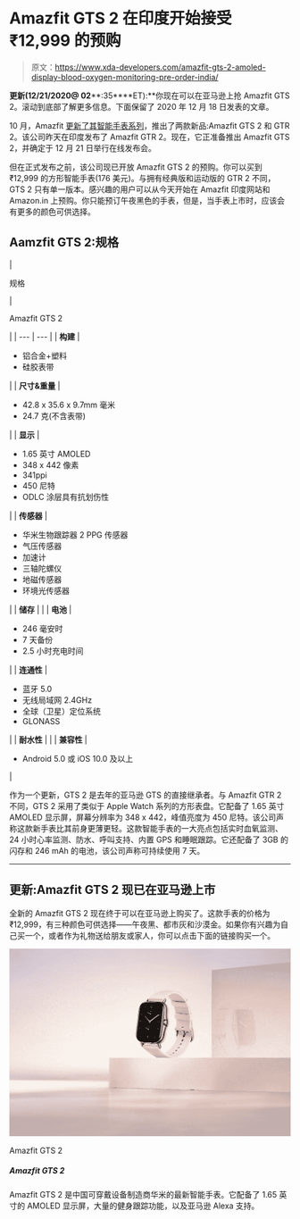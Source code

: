 # Amazfit GTS 2 在印度开始接受₹12,999 的预购

> 原文：<https://www.xda-developers.com/amazfit-gts-2-amoled-display-blood-oxygen-monitoring-pre-order-india/>

**更新(****12/21/2020****@ 02****:35****ET):**你现在可以在亚马逊上抢 Amazfit GTS 2。滚动到底部了解更多信息。下面保留了 2020 年 12 月 18 日发表的文章。

10 月，Amazfit [更新了其智能手表系列](https://www.xda-developers.com/amazfit-gts-2-gtr-2-premium-smartwatches-amazon-alexa-integration/)，推出了两款新品:Amazfit GTS 2 和 GTR 2。该公司昨天在印度发布了 Amazfit GTR 2。现在，它正准备推出 Amazfit GTS 2，并确定于 12 月 21 日举行在线发布会。

但在正式发布之前，该公司现已开放 Amazfit GTS 2 的预购。你可以买到₹12,999 的方形智能手表(176 美元)。与拥有经典版和运动版的 GTR 2 不同，GTS 2 只有单一版本。感兴趣的用户可以从今天开始在 Amazfit 印度网站和 Amazon.in 上预购。你只能预订午夜黑色的手表，但是，当手表上市时，应该会有更多的颜色可供选择。

## Aamzfit GTS 2:规格

| 

规格

 | 

Amazfit GTS 2

 |
| --- | --- |
| **构建** | 

*   铝合金+塑料
*   硅胶表带

 |
| **尺寸&重量** | 

*   42.8 x 35.6 x 9.7mm 毫米
*   24.7 克(不含表带)

 |
| **显示** | 

*   1.65 英寸 AMOLED
*   348 x 442 像素
*   341ppi
*   450 尼特
*   ODLC 涂层具有抗划伤性

 |
| **传感器** | 

*   华米生物跟踪器 2 PPG 传感器
*   气压传感器
*   加速计
*   三轴陀螺仪
*   地磁传感器
*   环境光传感器

 |
| **储存** |  |
| **电池** | 

*   246 毫安时
*   7 天备份
*   2.5 小时充电时间

 |
| **连通性** | 

*   蓝牙 5.0
*   无线局域网 2.4GHz
*   全球（卫星）定位系统
*   GLONASS

 |
| **耐水性** |  |
| **兼容性** | 

*   Android 5.0 或 iOS 10.0 及以上

 |

作为一个更新，GTS 2 是去年的亚马逊 GTS 的直接继承者。与 Amazfit GTR 2 不同，GTS 2 采用了类似于 Apple Watch 系列的方形表盘。它配备了 1.65 英寸 AMOLED 显示屏，屏幕分辨率为 348 x 442，峰值亮度为 450 尼特。该公司声称这款新手表比其前身更薄更轻。这款智能手表的一大亮点包括实时血氧监测、24 小时心率监测、防水、呼叫支持、内置 GPS 和睡眠跟踪。它还配备了 3GB 的闪存和 246 mAh 的电池，该公司声称可持续使用 7 天。

* * *

## 更新:Amazfit GTS 2 现已在亚马逊上市

全新的 Amazfit GTS 2 现在终于可以在亚马逊上购买了。这款手表的价格为₹12,999，有三种颜色可供选择——午夜黑、都市灰和沙漠金。如果你有兴趣为自己买一个，或者作为礼物送给朋友或家人，你可以点击下面的链接购买一个。

 <picture>![The Amazfit GTS 2 is the latest smartwatch from Chinese wearables manufacturer Huami. It features a 1.65-inch AMOLED display, a vast array of fitness tracking features, and Amazon Alexa support.](img/4e60ec10db21df4bcd635518957a407c.png)</picture> 

Amazfit GTS 2

##### Amazfit GTS 2

Amazfit GTS 2 是中国可穿戴设备制造商华米的最新智能手表。它配备了 1.65 英寸的 AMOLED 显示屏，大量的健身跟踪功能，以及亚马逊 Alexa 支持。